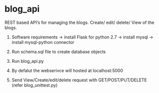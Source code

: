 # blog_api
REST based API’s for managing the blogs. Create/ edit/ delete/ View of the  blogs.

1. Software requirements
  -> install Flask for python 2.7
  -> install mysql
  -> install mysql-python connector

2. Run schema.sql file to create database objects
3. Run blog_api.py
4. By defalut the webserivce will hosted at localhost:5000
5. Send View/Create/edit/delete request with GET/POST/PUT/DELETE (refer blog_unittest.py)
